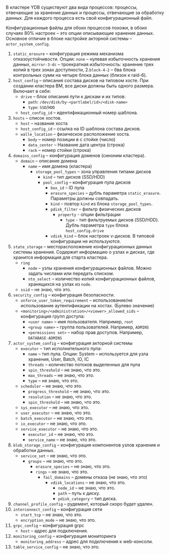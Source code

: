 В кластере YDB существуют два вида процессов: процессы, отвечающие за хранение данных и процессы, отвечающие за обработку данных. Для каждого процесса есть свой конфигурационный файл.

Конфигурационные файлы для обоих процессов похожи, в обоих случаях 80% настроек – это опции описывающие хранение данных. Основное отличие в блоке настройке акторной системы – `actor_system_config`.

1. `static_erasure` – конфигурация режима механизма отказоустойчивости. Опции: `none` – нулевая избыточность хранения данных, `mirror-3-dc` – троекратная избыточность: хранение трех копий в трех зонах доступности, 2.`block-4-2` – бва блока контрольных сумм на четыре блока данных (близок к raid-6).
2. `host_config` – описания состава дисков на типовом хосте. При создании кластера ВМ, все диски должны быть одного размера.  Включает в себя:
    * `drive` – блок описания пути к дискам и их типов:
        + `path`: `/dev/disk/by-<partlabel/id>/<disk-name>`
        + `type`: `SSD`/`HDD`  
    * `host_config_id` – идентификационный номер шаблона.
3. `hosts` – список хостов. 
    * `host` – название хоста
    * `host_config_id` – ссылка на ID шаблона состава дисков.
    * `walle_location` – физическое расположение хоста. 
        + `body` – номер позиции в с стойке (число)
        + `data_center` – Название дата центра (строка)
        + `rack` – номер стойки (строка)
4. `domains_config` – конфигурация доменов (синоним кластера).
    * `domain` – описание домена
        + `name` – имя домена (кластера)      
            - `storage_pool_types` – зона управления типами дисков
                - `kind` – тип дисков (SSD/HDD)
                - `pool_config` – конфигурация пула дисков
                    - `box_id` – ID пула
                    - `erasure_species` – дубль параметра `static_erasure`. Параметры должны совпадать.
                    - `kind` – повтор `kind` из блока `storage_pool_types`.
                    - `pdisk_filter` – фильтр физических дисков
                        - `property` - опции фильтрации
                            - `type` - тип фильтруемых дисков (SSD/HDD). Дубль параметра `type` блока  `host_config.drive`
                    - `vdisk_kind` – блок настроек v-дисков. В типовой конфигурации не используются.
5. `state_storage` – месторасположение конфигурационных данных системы хранения. Содержит информацию о узлах и дисках, где хранится информация для старта кластера.
    * `ring`
        - `node` – узлы хранения конфигурационных файлов. Можно задать числами или передать списком.
        - `nto_select` – количество копий конфигурационных файлов, хранящихся на узлах из `node`.
    * `ssid` – не знаю, что это.
6. `security_config` – конфигурация безопасности.
    * `unforce_user_token_requirement` – использование/не использование аутентификации на хостах. (Булево значение)
    * `<monitoring>/<administration>/<viewer>_allowed_sids` – конфигурация групп доступа:
        - `<user name>` – имя пользователя. Например, `root`
        - `<group name>` – группа пользователей. Например, `ADMINS`
        - `<permissions set>` – набор прав доступов. Например, `DATABASE-ADMINS`
7. `actor_system_config` – конфигурация акторной системы
    * `executor` – тип исполнительного пула:
        - `name` – тип пула. Опции: System – используется для узла хранения, User, Batch, IO, IC
        - `threads` – количество потоков выделенных для пула
        - `spin_threshold` – не знаю, что это.
        - `max_threads` – не знаю, что это.
        - `type` – не знаю, что это.
    * `scheduler` – не знаю, что это. 
        -  `progress_threshold` – не знаю, что это.
        - `resolution` – не знаю, что это.
        - `spin_threshold` – не знаю, что это.
    * `sys_executor` – не знаю, что это.
    * `user_executor` – не знаю, что это.
    * `batch_executor` – не знаю, что это.
    * `io_executor` – не знаю, что это.
    * `service_executor` – не знаю, что это.
        - `executor_id` – не знаю, что это.
        - `service_name` – не знаю, что это.
8. `blob_storage_config` – конфигурация компонентов узлов хранения и обработки данных.
    * `service_set` – не знаю, что это.
        - `groups` – не знаю, что это.
            - `erasure_species` – не знаю, что это.
            - `rings` – не знаю, что это.
                - `fail_domains` – домены отказа (не знаю, что это)
                    - `vdisk_locations` – не знаю, что это.
                        - `node_id` – не знаю, что это.
                        - `path` – путь к диску.
                        - `pdisk_category` – тип диска.        
9. `channel_profile_config` – рудемент, который скоро будет удален.
10. `interconnect_config` – конфигурация сети
    * `start_tcp` – не знаю, что это.
    * `encryption_mode` – не знаю, что это.
11. `grpc_config` – конфигурация grpc
    * `host` – адрес для подключения.
12. `monitoring_config` – конфигурация мониторинга
    *  `monitoring_address` – адрес для подключения к web-консоли.                                  
13. `table_service_config` – не знаю, что это.
